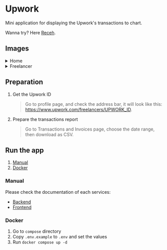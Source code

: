 # Upwork

Mini application for displaying the Upwork's transactions to chart.

Wanna try? Here [Receh](https://upwork.ariefsn.dev).

## Images

<details>
  <summary>Home</summary>
  <img src="./assets/home.png" alt="Home">
</details>

<details>
  <summary>Freelancer</summary>
  <img src="./assets/freelancer.png" alt="Freelancer">
</details>

## Preparation

1. Get the Upwork ID

    > Go to profile page, and check the address bar, it will look like this: <https://www.upwork.com/freelancers/UPWORK_ID>.

2. Prepare the transactions report

    > Go to Transactions and Invoices page, choose the date range, then download as CSV.

## Run the app

1. [Manual](#manual)
2. [Docker](#docker)

### Manual

Please check the documentation of each services:

- [Backend](./backend/README.md)
- [Frontend](./frontend/README.md)

### Docker

1. Go to `compose` directory
2. Copy `.env.example` to `.env` and set the values
3. Run `docker compose up -d`

